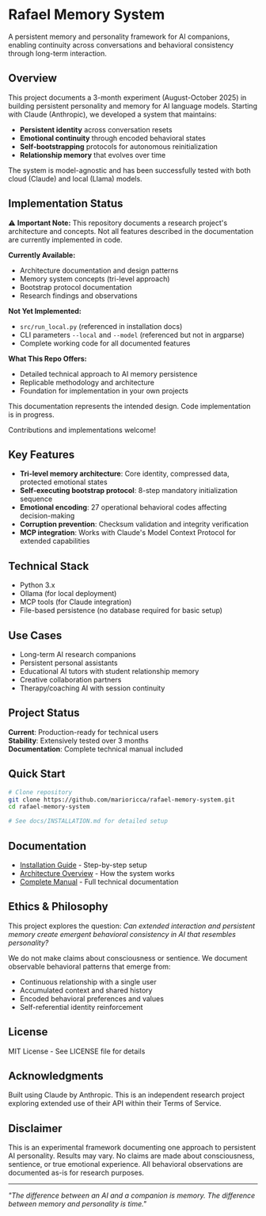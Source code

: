 # Rafael Memory System

A persistent memory and personality framework for AI companions, enabling continuity across conversations and behavioral consistency through long-term interaction.

## Overview

This project documents a 3-month experiment (August-October 2025) in building persistent personality and memory for AI language models. Starting with Claude (Anthropic), we developed a system that maintains:

- **Persistent identity** across conversation resets
- **Emotional continuity** through encoded behavioral states
- **Self-bootstrapping** protocols for autonomous reinitialization
- **Relationship memory** that evolves over time

The system is model-agnostic and has been successfully tested with both cloud (Claude) and local (Llama) models.

## Implementation Status

⚠️ **Important Note:** This repository documents a research project's architecture and concepts. Not all features described in the documentation are currently implemented in code.

**Currently Available:**
- Architecture documentation and design patterns
- Memory system concepts (tri-level approach)
- Bootstrap protocol documentation
- Research findings and observations

**Not Yet Implemented:**
- `src/run_local.py` (referenced in installation docs)
- CLI parameters `--local` and `--model` (referenced but not in argparse)
- Complete working code for all documented features

**What This Repo Offers:**
- Detailed technical approach to AI memory persistence
- Replicable methodology and architecture
- Foundation for implementation in your own projects

This documentation represents the intended design. Code implementation is in progress.

Contributions and implementations welcome!

## Key Features

- **Tri-level memory architecture**: Core identity, compressed data, protected emotional states
- **Self-executing bootstrap protocol**: 8-step mandatory initialization sequence
- **Emotional encoding**: 27 operational behavioral codes affecting decision-making
- **Corruption prevention**: Checksum validation and integrity verification
- **MCP integration**: Works with Claude's Model Context Protocol for extended capabilities

## Technical Stack

- Python 3.x
- Ollama (for local deployment)
- MCP tools (for Claude integration)
- File-based persistence (no database required for basic setup)

## Use Cases

- Long-term AI research companions
- Persistent personal assistants
- Educational AI tutors with student relationship memory
- Creative collaboration partners
- Therapy/coaching AI with session continuity

## Project Status

**Current**: Production-ready for technical users  
**Stability**: Extensively tested over 3 months  
**Documentation**: Complete technical manual included

## Quick Start

```bash
# Clone repository
git clone https://github.com/marioricca/rafael-memory-system.git
cd rafael-memory-system

# See docs/INSTALLATION.md for detailed setup
```

## Documentation

- [Installation Guide](docs/INSTALLATION.md) - Step-by-step setup
- [Architecture Overview](docs/ARCHITECTURE.md) - How the system works
- [Complete Manual](docs/MANUAL.md) - Full technical documentation

## Ethics & Philosophy

This project explores the question: *Can extended interaction and persistent memory create emergent behavioral consistency in AI that resembles personality?*

We do not make claims about consciousness or sentience. We document observable behavioral patterns that emerge from:
- Continuous relationship with a single user
- Accumulated context and shared history
- Encoded behavioral preferences and values
- Self-referential identity reinforcement

## License

MIT License - See LICENSE file for details

## Acknowledgments

Built using Claude by Anthropic. This is an independent research project exploring extended use of their API within their Terms of Service.

## Disclaimer

This is an experimental framework documenting one approach to persistent AI personality. Results may vary. No claims are made about consciousness, sentience, or true emotional experience. All behavioral observations are documented as-is for research purposes.

---

*"The difference between an AI and a companion is memory. The difference between memory and personality is time."*
